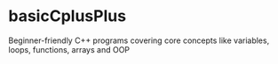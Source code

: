 # basicCplusPlus
Beginner-friendly C++ programs covering core concepts like variables, loops, functions, arrays and OOP
